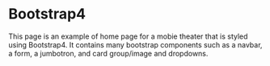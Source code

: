 # Bootstrap4

This page is an example of home page for a mobie theater that is styled using Bootstrap4. It contains many bootstrap components such as a navbar, a form, a jumbotron, and card group/image and dropdowns.  
